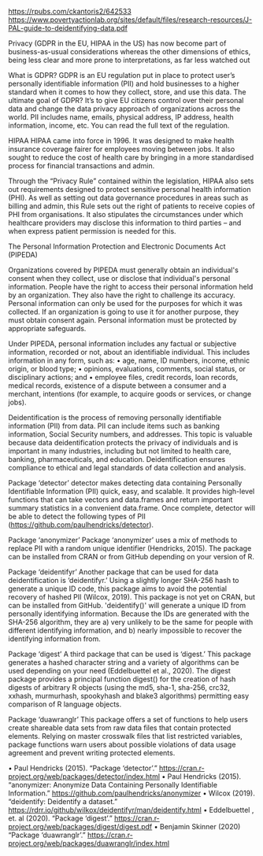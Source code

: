 https://rpubs.com/ckantoris2/642533
https://www.povertyactionlab.org/sites/default/files/research-resources/J-PAL-guide-to-deidentifying-data.pdf


Privacy (GDPR in the EU, HIPAA in the US) has now become part of business-as-usual considerations whereas the other dimensions of ethics, being less clear and more prone to interpretations, as far less watched out


What is GDPR?
GDPR is an EU regulation put in place to protect user’s personally identifiable information (PII) and hold businesses to a higher standard when it comes to how they collect, store, and use this data.
The ultimate goal of GDPR?
It’s to give EU citizens control over their personal data and change the data privacy approach of organizations across the world. PII includes name, emails, physical address, IP address, health information, income, etc. You can read the full text of the regulation.

HIPAA
HIPAA came into force in 1996. It was designed to make health insurance coverage fairer for employees moving between jobs. It also sought to reduce the cost of health care by bringing in a more standardised process for financial transactions and admin.

Through the “Privacy Rule” contained within the legislation, HIPAA also sets out requirements designed to protect sensitive personal health information (PHI). As well as setting out data governance procedures in areas such as billing and admin, this Rule sets out the right of patients to receive copies of PHI from organisations. It also stipulates the circumstances under which healthcare providers may disclose this information to third parties – and when express patient permission is needed for this.

The Personal Information Protection and Electronic Documents Act (PIPEDA)

Organizations covered by PIPEDA must generally obtain an individual's consent when they collect, use or disclose that individual's personal information. People have the right to access their personal information held by an organization. They also have the right to challenge its accuracy. Personal information can only be used for the purposes for which it was collected. If an organization is going to use it for another purpose, they must obtain consent again. Personal information must be protected by appropriate safeguards.

Under PIPEDA, personal information includes any factual or subjective information, recorded or not, about an identifiable individual. This includes information in any form, such as:
•	age, name, ID numbers, income, ethnic origin, or blood type;
•	opinions, evaluations, comments, social status, or disciplinary actions; and
•	employee files, credit records, loan records, medical records, existence of a dispute between a consumer and a merchant, intentions (for example, to acquire goods or services, or change jobs).


Deidentification is the process of removing personally identifiable information (PII) from data. PII can include items such as banking information, Social Security numbers, and addresses. This topic is valuable because data deidentification protects the privacy of individuals and is important in many industries, including but not limited to health care, banking, pharmaceuticals, and education. Deidentification ensures compliance to ethical and legal standards of data collection and analysis.

Package ‘detector’
detector makes detecting data containing Personally Identifiable Information (PII) quick, easy, and scalable. It provides high-level functions that can take vectors and data.frames and return important summary statistics in a convenient data.frame. Once complete, detector will be able to detect the following types of PII (https://github.com/paulhendricks/detector).

Package ‘anonymizer’
Package ‘anonymizer’ uses a mix of methods to replace PII with a random unique identifier (Hendricks, 2015). The package can be installed from CRAN or from GitHub depending on your version of R.

Package ‘deidentifyr’
Another package that can be used for data deidentification is ‘deidentifyr.’ Using a slightly longer SHA-256 hash to generate a unique ID code, this package aims to avoid the potential recovery of hashed PII (Wilcox, 2019). This package is not yet on CRAN, but can be installed from GitHub. 'deidentify()' will generate a unique ID from personally identifying information. Because the IDs are generated with the SHA-256 algorithm, they are a) very unlikely to be the same for people with different identifying information, and b) nearly impossible to recover the identifying information from.

Package ‘digest’
A third package that can be used is ‘digest.’ This package generates a hashed character string and a variety of algorithms can be used depending on your need (Eddelbuettel et al., 2020). The digest package provides a principal function digest() for the creation of hash digests of arbitrary R objects (using the md5, sha-1, sha-256, crc32, xxhash, murmurhash, spookyhash and blake3 algorithms) permitting easy comparison of R language objects.

Package ‘duawranglr’
This package offers a set of functions to help users create shareable data sets from raw data files that contain protected elements. Relying on master crosswalk files that list restricted variables, package functions warn users about possible violations of data usage agreement and prevent writing protected elements.


•	Paul Hendricks (2015). “Package ‘detector’.” https://cran.r-project.org/web/packages/detector/index.html
•	Paul Hendricks (2015). “anonymizer: Anonymize Data Containing Personally Identifiable Information.” https://github.com/paulhendricks/anonymizer
•	Wilcox (2019). “deidentify: Deidentify a dataset.” https://rdrr.io/github/wilkox/deidentifyr/man/deidentify.html
•	Eddelbuettel , et. al (2020). “Package ‘digest’.” https://cran.r-project.org/web/packages/digest/digest.pdf
•	Benjamin Skinner (2020) “Package ‘duawranglr’.” https://cran.r-project.org/web/packages/duawranglr/index.html
